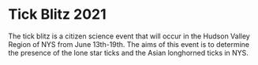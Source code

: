 # Tick Blitz 2021

The tick blitz is a citizen science event that will occur in the Hudson Valley Region of NYS from June 13th-19th. The aims of this event is to determine the presence of the lone star ticks and the Asian longhorned ticks in NYS.
